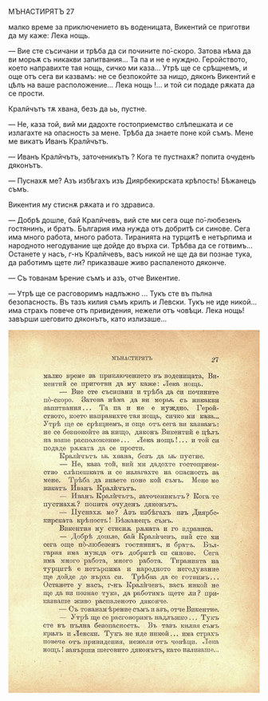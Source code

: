 ﻿МЪНАСТИРЯТЪ	27

малко време за приключението въ воденицата, Викентий се приготви да му каже: Лека нощь.

— Вие сте съсичани и трѣба да си почините по́-скоро. Затова нѣма да ви морьѫ съ никакви запитвания... Та па и не е нуждно. Геройството, което направихте тая нощь, сичко ми каза... Утрѣ ще се срѣщнемъ, и още отъ сега ви казвамъ: не се безпокойте за нищо, дяконъ Викентий е цѣлъ на ваше расположение... Лека нощь !... и той си подаде рѫката да се прости.

Кралйчътъ тѫ хвана, безъ да ьь, пустне.

— Не, каза той, вий ми дадохте гостоприемство слѣпешката и се излагахте на опасность за мене. Трѣба да знаете поне кой съмъ. Мене ме викатъ Иванъ Кралйчътъ.

— Иванъ Кралйчътъ, заточеникътъ ? Кога те пустнахѫ? попита очуденъ дяконътъ.

— Пуснахѫ ме? Азъ избѣгахъ изъ Диярбекирската крѣпость! Бѣжанецъ съмъ.

Викентия му стиснѫ рѫката и го здрависа.

— Добрѣ дошле, бай Кралйчевъ, вий сте ми сега още по́-любезенъ гостянинъ, и братъ. България има нужда отъ добритѣ си синове. Сега има много работа, много работа. Тиранията на турцитѣ е нетърпима и народното негодувание ще дойде до върха си. Трѣбва да се готвимъ... Останете у насъ, г-нъ Кралйчевъ, васъ никой не ще да ви познае тука, да работимъ щете ли? приказваше живо распаленото дяконче.

— Съ тованам ѣрение съмъ и азъ, отче Викентие.

— Утрѣ ще се расговоримъ надлъжно ... Тукъ сте въ пълна безопасность. Въ тазъ килия съмъ крилъ и Левски. Тукъ не иде никой... има страхъ повече отъ привидения, нежели отъ човѣци. Лека нощь! завърши шеговито дяконътъ, като излизаше...

![original](images/038.jpg)

